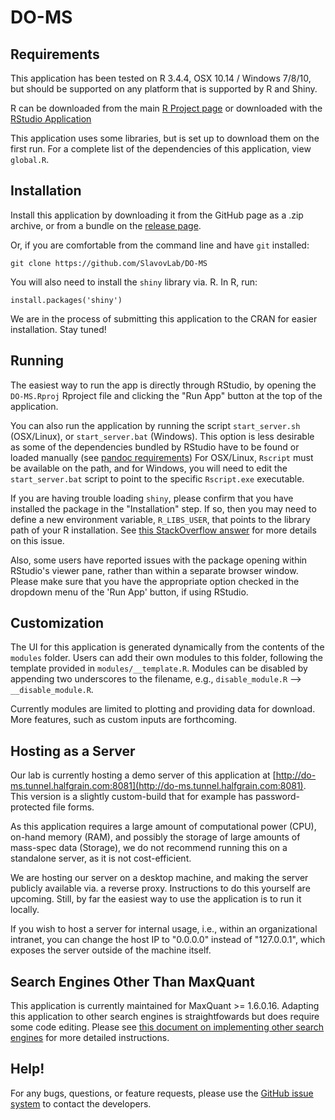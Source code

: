 # DO-MS

## Requirements

This application has been tested on R 3.4.4, OSX 10.14 / Windows 7/8/10, 
but should be supported on any platform that is supported by R and Shiny.

R can be downloaded from the main [R Project page](https://www.r-project.org/)
or downloaded with the [RStudio Application](https://www.rstudio.com/products/rstudio/download/)

This application uses some libraries, but is set up to download them on the first run. 
For a complete list of the dependencies of this application, view ```global.R```.

## Installation

Install this application by downloading it from the GitHub page as a .zip archive, 
or from a bundle on the [release page](https://github.com/SlavovLab/DO-MS/releases).

Or, if you are comfortable from the command line and have ```git``` installed:

```{bash}
git clone https://github.com/SlavovLab/DO-MS
```

You will also need to install the ```shiny``` library via. R. In R, run:

```{r}
install.packages('shiny')
```

We are in the process of submitting this application to the CRAN for easier installation. Stay tuned!

## Running

The easiest way to run the app is directly through RStudio, by opening the ```DO-MS.Rproj``` Rproject file 
and clicking the "Run App" button at the top of the application.

You can also run the application by running the script ```start_server.sh``` (OSX/Linux), or ```start_server.bat``` (Windows). This option is less desirable as some of the dependencies bundled by RStudio have to be found or loaded manually (see [pandoc requirements](https://github.com/SlavovLab/DO-MS/blob/master/documentation/pandoc.md))
For OSX/Linux, ```Rscript``` must be available on the path, and for Windows, you will need to edit the ```start_server.bat``` script to point to the specific ```Rscript.exe``` executable.

If you are having trouble loading ```shiny```, please confirm that you have installed the package in the "Installation" step. If so, then you may need to define a new environment variable, ```R_LIBS_USER```, that points to the library path of your R installation. See [this StackOverflow answer](https://stackoverflow.com/a/19662905) for more details on this issue.

Also, some users have reported issues with the package opening within RStudio's viewer pane, rather than within a separate browser window. Please make sure that you have the appropriate option checked in the dropdown menu of the 'Run App' button, if using RStudio. 

## Customization

The UI for this application is generated dynamically from the contents of the ```modules``` folder. Users can add their own modules to this folder, following the template provided in ```modules/__template.R```. Modules can be disabled by appending two underscores to the filename, e.g., ```disable_module.R``` --> ```__disable_module.R```.

Currently modules are limited to plotting and providing data for download. More features, such as custom inputs are forthcoming.

## Hosting as a Server

Our lab is currently hosting a demo server of this application at [http://do-ms.tunnel.halfgrain.com:8081](http://do-ms.tunnel.halfgrain.com:8081). This version is a slightly custom-build that for example has password-protected file forms.

As this application requires a large amount of computational power (CPU), on-hand memory (RAM), and possibly the storage of large amounts of mass-spec data (Storage), we do not recommend running this on a standalone server, as it is not cost-efficient.

We are hosting our server on a desktop machine, and making the server publicly available via. a reverse proxy. Instructions to do this yourself are upcoming. Still, by far the easiest way to use the application is to run it locally.

If you wish to host a server for internal usage, i.e., within an organizational intranet, you can change the host IP to "0.0.0.0" instead of "127.0.0.1", which exposes the server outside of the machine itself.

## Search Engines Other Than MaxQuant

This application is currently maintained for MaxQuant >= 1.6.0.16. Adapting this application to other search engines is straightfowards but does require some code editing. Please see [this document on implementing other search engines](https://github.com/SlavovLab/DO-MS/blob/master/documentation/implement_other_search_engines.md) for more detailed instructions.

## Help!

For any bugs, questions, or feature requests, 
please use the [GitHub issue system](https://github.com/SlavovLab/DO-MS/issues) to contact the developers.
